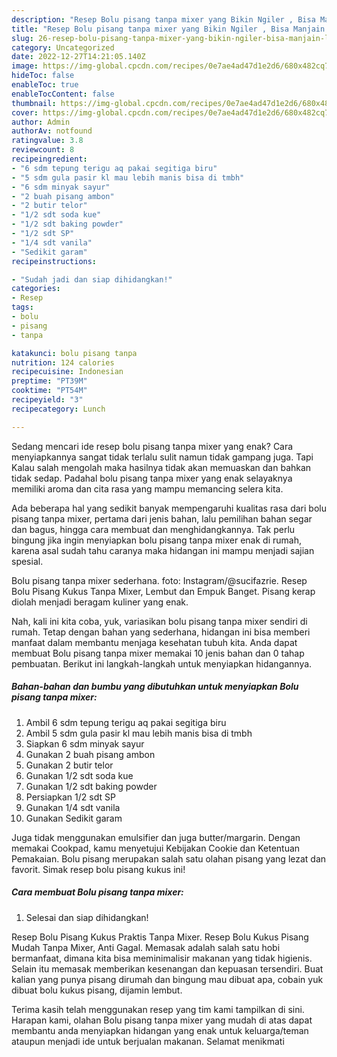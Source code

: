 ```yaml
---
description: "Resep Bolu pisang tanpa mixer yang Bikin Ngiler , Bisa Manjain Lidah"
title: "Resep Bolu pisang tanpa mixer yang Bikin Ngiler , Bisa Manjain Lidah"
slug: 26-resep-bolu-pisang-tanpa-mixer-yang-bikin-ngiler-bisa-manjain-lidah
category: Uncategorized
date: 2022-12-27T14:21:05.140Z
image: https://img-global.cpcdn.com/recipes/0e7ae4ad47d1e2d6/680x482cq70/bolu-pisang-tanpa-mixer-foto-resep-utama.jpg
hideToc: false
enableToc: true
enableTocContent: false
thumbnail: https://img-global.cpcdn.com/recipes/0e7ae4ad47d1e2d6/680x482cq70/bolu-pisang-tanpa-mixer-foto-resep-utama.jpg
cover: https://img-global.cpcdn.com/recipes/0e7ae4ad47d1e2d6/680x482cq70/bolu-pisang-tanpa-mixer-foto-resep-utama.jpg
author: Admin
authorAv: notfound
ratingvalue: 3.8
reviewcount: 8
recipeingredient:
- "6 sdm tepung terigu aq pakai segitiga biru"
- "5 sdm gula pasir kl mau lebih manis bisa di tmbh"
- "6 sdm minyak sayur"
- "2 buah pisang ambon"
- "2 butir telor"
- "1/2 sdt soda kue"
- "1/2 sdt baking powder"
- "1/2 sdt SP"
- "1/4 sdt vanila"
- "Sedikit garam"
recipeinstructions:

- "Sudah jadi dan siap dihidangkan!"
categories:
- Resep
tags:
- bolu
- pisang
- tanpa

katakunci: bolu pisang tanpa 
nutrition: 124 calories
recipecuisine: Indonesian
preptime: "PT39M"
cooktime: "PT54M"
recipeyield: "3"
recipecategory: Lunch

---
```



Sedang mencari ide resep bolu pisang tanpa mixer yang enak? Cara menyiapkannya sangat tidak terlalu sulit namun tidak gampang juga. Tapi Kalau salah mengolah maka hasilnya tidak akan memuaskan dan bahkan tidak sedap. Padahal bolu pisang tanpa mixer yang enak selayaknya memiliki aroma dan cita rasa yang mampu memancing selera kita.


Ada beberapa hal yang sedikit banyak mempengaruhi kualitas rasa dari bolu pisang tanpa mixer, pertama dari jenis bahan, lalu pemilihan bahan segar dan bagus, hingga cara membuat dan menghidangkannya. Tak perlu bingung jika ingin menyiapkan bolu pisang tanpa mixer enak di rumah, karena asal sudah tahu caranya maka hidangan ini mampu menjadi sajian spesial.

Bolu pisang tanpa mixer sederhana. foto: Instagram/@sucifazrie. Resep Bolu Pisang Kukus Tanpa Mixer, Lembut dan Empuk Banget. Pisang kerap diolah menjadi beragam kuliner yang enak.


Nah, kali ini kita coba, yuk, variasikan bolu pisang tanpa mixer sendiri di rumah. Tetap dengan bahan yang sederhana, hidangan ini bisa memberi manfaat dalam membantu menjaga kesehatan tubuh kita. Anda dapat membuat Bolu pisang tanpa mixer memakai 10 jenis bahan dan 0 tahap pembuatan. Berikut ini langkah-langkah untuk menyiapkan hidangannya.

<!--inarticleads1-->

##### Bahan-bahan dan bumbu yang dibutuhkan untuk menyiapkan Bolu pisang tanpa mixer:

1. Ambil 6 sdm tepung terigu aq pakai segitiga biru
1. Ambil 5 sdm gula pasir kl mau lebih manis bisa di tmbh
1. Siapkan 6 sdm minyak sayur
1. Gunakan 2 buah pisang ambon
1. Gunakan 2 butir telor
1. Gunakan 1/2 sdt soda kue
1. Gunakan 1/2 sdt baking powder
1. Persiapkan 1/2 sdt SP
1. Gunakan 1/4 sdt vanila
1. Gunakan Sedikit garam


Juga tidak menggunakan emulsifier dan juga butter/margarin. Dengan memakai Cookpad, kamu menyetujui Kebijakan Cookie dan Ketentuan Pemakaian. Bolu pisang merupakan salah satu olahan pisang yang lezat dan favorit. Simak resep bolu pisang kukus ini! 

<!--inarticleads2-->

##### Cara membuat Bolu pisang tanpa mixer:


1. Selesai dan siap dihidangkan!

Resep Bolu Pisang Kukus Praktis Tanpa Mixer. Resep Bolu Kukus Pisang Mudah Tanpa Mixer, Anti Gagal. Memasak adalah salah satu hobi bermanfaat, dimana kita bisa meminimalisir makanan yang tidak higienis. Selain itu memasak memberikan kesenangan dan kepuasan tersendiri. Buat kalian yang punya pisang dirumah dan bingung mau dibuat apa, cobain yuk dibuat bolu kukus pisang, dijamin lembut. 

Terima kasih telah menggunakan resep yang tim kami tampilkan di sini. Harapan kami, olahan Bolu pisang tanpa mixer yang mudah di atas dapat membantu anda menyiapkan hidangan yang enak untuk keluarga/teman ataupun menjadi ide untuk berjualan makanan. Selamat menikmati
